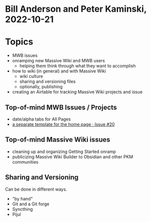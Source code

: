 # Bill Anderson and Peter Kaminski, 2022-10-21

# Topics

- MWB issues
- onramping new Massive Wiki and MWB users
    - helping them think through what they want to accomplish
- how to wiki (in general) and with Massive Wiki
    - wiki culture
    - sharing and versioning files
    - optionally, publishing
- creating an Airtable for tracking Massive Wiki projects and issue

## Top-of-mind MWB Issues / Projects

- date/alpha tabs for All Pages
- [a separate template for the home page · Issue \#20](https://github.com/peterkaminski/massivewikibuilder/issues/20)

## Top-of-mind Massive Wiki issues

- cleaning up and organizing Getting Started onramp
- publicizing Massive Wiki Builder to Obsidian and other PKM communities

## Sharing and Versioning

Can be done in different ways.

- "by hand"
- Git and a Git forge
- Syncthing
- Pijul